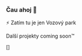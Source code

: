### Čau ahoj 👋


⚡ Zatím tu je jen Vozový park 

Další projekty coming soon:tm:

[<img scr="https://www.presloviny.cz/wp-content/uploads/2019/11/Datov%C3%BD-zdroj-17@8x-kopie.png"/>]

<!--
**Filip-Dvorak/Filip-Dvorak** is a ✨ _special_ ✨ repository because its `README.md` (this file) appears on your GitHub profile.

Here are some ideas to get you started:

- 🔭 I’m currently working on ...
- 🌱 I’m currently learning ...
- 👯 I’m looking to collaborate on ...
- 🤔 I’m looking for help with ...
- 💬 Ask me about ...
- 📫 How to reach me: ...
- 😄 Pronouns: ...
- ⚡ Fun fact: ...
-->
